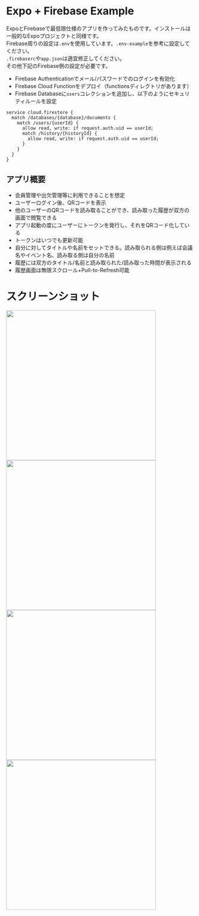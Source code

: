 # Expo + Firebase Example

ExpoとFirebaseで最低限仕様のアプリを作ってみたものです。インストールは一般的なExpoプロジェクトと同様です。  
Firebase周りの設定は`.env`を使用しています。`.env-example`を参考に設定してください。  
`.firebaserc`や`app.json`は適宜修正してください。  
その他下記のFirebase側の設定が必要です。

* Firebase Authenticationでメール/パスワードでのログインを有効化
* Firebase Cloud Functionをデプロイ（functionsディレクトリがあります）
* Firebase Databaseに`users`コレクションを追加し、以下のようにセキュリティルールを設定

```
service cloud.firestore {
  match /databases/{database}/documents {
    match /users/{userId} {
      allow read, write: if request.auth.uid == userId;
      match /history/{historyId} {
        allow read, write: if request.auth.uid == userId;
      }
    }
  }
}
```

## アプリ概要

* 会員管理や出欠管理等に利用できることを想定
* ユーザーログイン後、QRコードを表示
* 他のユーザーのQRコードを読み取ることができ、読み取った履歴が双方の画面で閲覧できる
* アプリ起動の度にユーザーにトークンを発行し、それをQRコード化している
* トークンはいつでも更新可能
* 自分に対してタイトルや名前をセットできる。読み取られる側は例えば会議名やイベント名、読み取る側は自分の名前
* 履歴には双方のタイトル/名前と読み取られた/読み取った時間が表示される
* 履歴画面は無限スクロール+Pull-to-Refresh可能

# スクリーンショット

<img src="https://user-images.githubusercontent.com/2764100/67958465-959e6800-fc3a-11e9-9c90-0ea6142a6dd0.png" width="400">
<img src="https://user-images.githubusercontent.com/2764100/67958564-b9fa4480-fc3a-11e9-9624-8b66abfc14df.png" width="400">
<img src="https://user-images.githubusercontent.com/2764100/67960466-aa302f80-fc3d-11e9-9e20-8133b21b3006.png" width="400">
<img src="https://user-images.githubusercontent.com/2764100/67958581-bebef880-fc3a-11e9-898f-593bea5c6a97.png" width="400">

